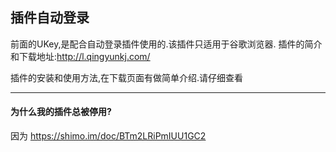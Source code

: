 ## 插件自动登录

前面的UKey,是配合自动登录插件使用的.该插件只适用于谷歌浏览器.
插件的简介和下载地址:http://l.qingyunkj.com/

插件的安装和使用方法,在下载页面有做简单介绍.请仔细查看
***
#### 为什么我的插件总被停用?
因为
https://shimo.im/doc/BTm2LRiPmIUU1GC2